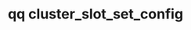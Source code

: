 ---
category: cluster
command: cluster_slot_set_config
keywords: qq, qq_cli, cluster_slot_set_config
optional_options:
- alternate: []
  help: Slot ID
  name: --slot
  required: true
- alternate: []
  help: Turn on the slot's locate LED.
  name: --locate
  required: false
- alternate: []
  help: Turn off the slot's locate LED.
  name: --no-locate
  required: false
permalink: /qq-cli-command-guide/cluster/cluster_slot_set_config.html
positional_options: []
sidebar: qq_cli_command_reference_sidebar
summary: This section explains how to use the <code>qq cluster_slot_set_config</code>
  command.
synopsis: Set the attributes for the given cluster slot. Currently only led_pattern
  may be set.
title: qq cluster_slot_set_config
usage: qq cluster_slot_set_config [-h] --slot SLOT [--locate | --no-locate]
zendesk_source: qq CLI Command Guide

---